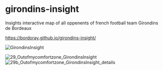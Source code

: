 # girondins-insight
Insights interactive map of all oppenents of french football team Girondins de Bordeaux

https://bordoray.github.io/girondins-insight/

![GirondinsInsight](https://github.com/bordoray/girondins-insight/blob/main/GirondinsInsight.gif)

![29_Outofmycomfortzone_GirondinsInsight](https://user-images.githubusercontent.com/26103833/203325227-d28756dc-efba-4d69-b0c3-dfb46eb7c10e.jpg)
![29b_Outofmycomfortzone_GirondinsInsight_details](https://user-images.githubusercontent.com/26103833/203325254-0388e3f1-3e7c-4029-b50e-7a854a4d1cdd.jpg)
